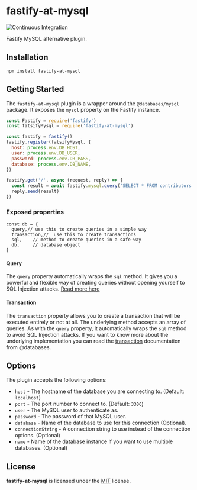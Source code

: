 # fastify-at-mysql

![Continuous Integration](https://github.com/mateonunez/fastify-at-mysql/workflows/ci/badge.svg)

Fastify MySQL alternative plugin.

## Installation

```
npm install fastify-at-mysql
```

## Getting Started

The `fastify-at-mysql` plugin is a wrapper around the `@databases/mysql` package. It exposes the `mysql` property on the Fastify instance.

```js
const Fastify = require('fastify')
const fatsifyMysql = require('fastify-at-mysql')

const fastify = fastify()
fastify.register(fatsifyMysql, {
  host: process.env.DB_HOST,
  user: process.env.DB_USER,
  password: process.env.DB_PASS,
  database: process.env.DB_NAME,
})

fastify.get('/', async (request, reply) => {
  const result = await fastify.mysql.query('SELECT * FROM contributors')  
  reply.send(result)
})
```

### Exposed properties

```
const db = {
  query,// use this to create queries in a simple way
  transaction,//  use this to create transactions
  sql,    // method to create queries in a safe-way
  db,     // database object
}
```

#### Query
The `query` property automatically wraps the `sql` method. It gives you a powerful and flexible way of creating queries without opening yourself to SQL Injection attacks. [Read more here](https://www.atdatabases.org/docs/sql)


#### Transaction
The `transaction` property allows you to create a transaction that will be executed entirely or not at all. The underlying method accepts an array of queries. As with the `query` property, it automatically wraps the `sql` method to avoid SQL Injection attacks.
If you want to know more about the underlying implementation you can read the [transaction](https://www.atdatabases.org/docs/mysql-guide-transactions) documentation from @databases.



## Options

The plugin accepts the following options:

- `host` - The hostname of the database you are connecting to. (Default: `localhost`)
- `port` - The port number to connect to. (Default: `3306`)
- `user` - The MySQL user to authenticate as.
- `password` - The password of that MySQL user.
- `database` - Name of the database to use for this connection (Optional).
- `connectionString` - A connection string to use instead of the connection options. (Optional)
- `name` - Name of the database instance if you want to use multiple databases. (Optional)

## License

**fastify-at-mysql** is licensed under the [MIT](LICENSE) license.

